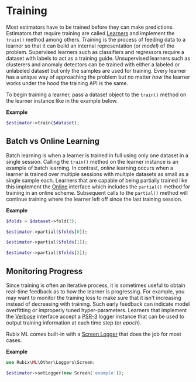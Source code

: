 # Training
Most estimators have to be trained before they can make predictions. Estimators that require training are called [Learners](learner.md) and implement the `train()` method among others. Training is the process of feeding data to a learner so that it can build an internal representation (or *model*) of the problem. Supervised learners such as classifiers and regressors require a dataset with labels to act as a training guide. Unsupervised learners such as clusterers and anomaly detectors can be trained with either a labeled or unlabeled dataset but only the samples are used for training. Every learner has a unique way of approaching the problem but no matter *how* the learner works under the hood the training API is the same.

To begin training a learner, pass a dataset object to the `train()` method on the learner instance like in the example below.

**Example**

```php
$estimator->train($dataset);
```

## Batch vs Online Learning
Batch learning is when a learner is trained in full using only one dataset in a single session. Calling the `train()` method on the learner instance is an example of batch learning. In contrast, *online* learning occurs when a learner is trained over multiple sessions with multiple datasets as small as a single sample each. Learners that are capable of being partially trained like this implement the [Online](online.md) interface which includes the `partial()` method for training in an online scheme. Subsequent calls to the `partial()` method will continue training where the learner left off since the last training session.

**Example**

```php
$folds = $dataset->fold(3);

$estimator->partial($folds[0]);

$estimator->partial($folds[1]);

$estimator->partial($folds[2]);
```

## Monitoring Progress
Since training is often an iterative process, it is sometimes useful to obtain real-time feedback as to how the learner is progressing. For example, you may want to monitor the training loss to make sure that it isn't increasing instead of decreasing with training. Such early feedback can indicate model overfitting or improperly tuned hyper-parameters. Learners that implement the [Verbose](verbose.md) interface accept a [PSR-3](https://www.php-fig.org/psr/psr-3/) logger instance that can be used to output training information at each time step (or *epoch*).

Rubix ML comes built-in with a [Screen Logger](other/loggers/screen.md) that does the job for most cases.

**Example**

```php
use Rubix\ML\Other\Loggers\Screen;

$estimator->setLogger(new Screen('example'));
```
